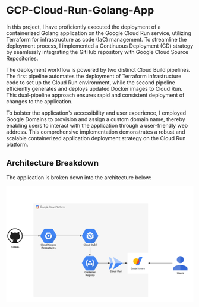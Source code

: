 # GCP-Cloud-Run-Golang-App

In this project, I have proficiently executed the deployment of a containerized Golang application on the Google Cloud Run service, utilizing Terraform for infrastructure as code (IaC) management. To streamline the deployment process, I implemented a Continuous Deployment (CD) strategy by seamlessly integrating the GitHub repository with Google Cloud Source Repositories.

The deployment workflow is powered by two distinct Cloud Build pipelines. The first pipeline automates the deployment of Terraform infrastructure code to set up the Cloud Run environment, while the second pipeline efficiently generates and deploys updated Docker images to Cloud Run. This dual-pipeline approach ensures rapid and consistent deployment of changes to the application.

To bolster the application's accessibility and user experience, I employed Google Domains to provision and assign a custom domain name, thereby enabling users to interact with the application through a user-friendly web address. This comprehensive implementation demonstrates a robust and scalable containerized application deployment strategy on the Cloud Run platform.

## Architecture Breakdown

The application is broken down into the architecture below:

![applications](https://github.com/rjones18/Images/blob/main/GCP%20NodeJs2.png)
